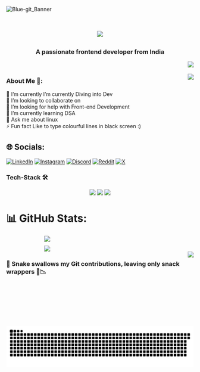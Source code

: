 ![Blue-git_Banner](https://github.com/user-attachments/assets/ce1c196f-91e2-4ea5-bdb0-18b4dcc58e8b)
<!--![image](https://github.com/Kane-dylan/Kane-dylan/assets/139806450/0f4b59c0-3581-496e-bb97-7f67c32a070a)-->



<h1 align="center">
    <img src="https://readme-typing-svg.herokuapp.com/?font=Righteous&size=35&center=true&vCenter=true&width=500&height=70&duration=4000&lines=Hey+Coders!+👨🏽‍💻;+I'm+Kiran+Das!;+Let's+talk+in+zero_s+and+one_s;" /></h1>
<h3 align="center">A passionate frontend developer from India</h3>

<div align="right">
    
[![](https://visitcount.itsvg.in/api?id=Kane-dylan&icon=0&color=0)](https://visitcount.itsvg.in)
</div>


<!--<div align="right">
<img align="right"  height="200" src="https://github.com/user-attachments/assets/9a6adeeb-287e-477f-881d-c106107aa811"  />
</div> -->
<!-- <img align="right"  height="200" src="https://github.com/Kane-dylan/Kane-dylan/assets/139806450/248d0142-5abb-4d84-bba3-38328fc87fda"  /> -->

    
<img align= "right" height= "300" src="https://github.com/user-attachments/assets/64bb1e62-fd04-45f7-a6cf-5f1f3b0e1330" />



<h3 align="left">About Me 🙂:</h3>

🤿 I’m currently I’m currently Diving into Dev<br>
👯 I’m looking to collaborate on<br>
🤝 I’m looking for help with Front-end Development<br>
🌱 I’m currently learning DSA<br>
💬 Ask me about linux<br>
⚡ Fun fact Like to type colourful lines in black screen :)



## 🌐 Socials:
[![LinkedIn](https://img.shields.io/badge/LinkedIn-%230077B5.svg?logo=linkedin&logoColor=white)](https://linkedin.com/in/-kiran-das) 
[![Instagram](https://img.shields.io/badge/Instagram-%23E4405F.svg?logo=Instagram&logoColor=white)](https://instagram.com/here_is_kiran__) 
[![Discord](https://img.shields.io/badge/Discord-%237289DA.svg?logo=discord&logoColor=white)](https://discord.gg/kiran_das0) 
[![Reddit](https://img.shields.io/badge/Reddit-%23FF4500.svg?logo=Reddit&logoColor=white)](https://reddit.com/user/No-Dot-gg) 
[![X](https://img.shields.io/badge/X-black.svg?logo=X&logoColor=white)](https://x.com/kiran_das05) 


### Tech-Stack 🛠️

<div align="center">
    <img src="https://skillicons.dev/icons?i=c,cpp,python,js,html,css,bootstrap,tailwind,mui,nodejs,md" />
    <img src="https://skillicons.dev/icons?i=git,github,gitlab,vite,vercel,netlify,firebase,mongodb,mysql" />
    <img src="https://skillicons.dev/icons?i=bash,powershell,vim,neovim,sublime,vscode,replit,figma,linux,gcp" /><br>
</div>


<!--  <p align="left">
   <a href="https://www.cprogramming.com/" target="_blank" rel="noreferrer"> 
    <img src="https://raw.githubusercontent.com/devicons/devicon/master/icons/c/c-original.svg" alt="c" width="40" height="40"/> </a> <a href="https://www.w3schools.com/css/" target="_blank" rel="noreferrer"> <img src="https://raw.githubusercontent.com/devicons/devicon/master/icons/css3/css3-original-wordmark.svg" alt="css3" width="40" height="40"/> </a> <a href="https://www.figma.com/" target="_blank" rel="noreferrer"> 
      <img src="https://www.vectorlogo.zone/logos/figma/figma-icon.svg" alt="figma" width="40" height="40"/> </a> <a href="https://cloud.google.com" target="_blank" rel="noreferrer"> 
        <img src="https://www.vectorlogo.zone/logos/google_cloud/google_cloud-icon.svg" alt="gcp" width="40" height="40"/> </a> <a href="https://git-scm.com/" target="_blank" rel="noreferrer"> 
          <img src="https://www.vectorlogo.zone/logos/git-scm/git-scm-icon.svg" alt="git" width="40" height="40"/> </a> <a href="https://www.w3.org/html/" target="_blank" rel="noreferrer"> <img src="https://raw.githubusercontent.com/devicons/devicon/master/icons/html5/html5-original-wordmark.svg" alt="html5" width="40" height="40"/> </a> <a href="https://www.mathworks.com/" target="_blank" rel="noreferrer"> 
            <img src="https://upload.wikimedia.org/wikipedia/commons/2/21/Matlab_Logo.png" alt="matlab" width="40" height="40"/> </a> <a href="https://www.python.org" target="_blank" rel="noreferrer"> <img src="https://raw.githubusercontent.com/devicons/devicon/master/icons/python/python-original.svg" alt="python" width="40" height="40"/> </a>  
  <img src="https://cdn.jsdelivr.net/gh/devicons/devicon/icons/python/python-original.svg" height="30" alt="python logo"  />
  <img width="12" /> 
  <img src="https://cdn.jsdelivr.net/gh/devicons/devicon/icons/c/c-original.svg" height="30" alt="c logo"  />
  <img width="12" />
  <img src="https://cdn.jsdelivr.net/gh/devicons/devicon/icons/vscode/vscode-original.svg" height="30" alt="vscode logo"  />
  <img width="12" />
  <img src="https://cdn.jsdelivr.net/gh/devicons/devicon/icons/html5/html5-original.svg" height="30" alt="html5 logo"  />
  <img width="12" />
  <img src="https://cdn.jsdelivr.net/gh/devicons/devicon/icons/css3/css3-original.svg" height="30" alt="css3 logo"  />
  <img width="12" />
  <img src="https://cdn.jsdelivr.net/gh/devicons/devicon/icons/git/git-original.svg" height="30" alt="git logo"  />
  <img width="12" />
  <img src="https://cdn.jsdelivr.net/gh/devicons/devicon/icons/figma/figma-original.svg" height="30" alt="figma logo"  />
  <img width="12" />
  <img src="https://cdn.jsdelivr.net/gh/devicons/devicon/icons/googlecloud/googlecloud-original.svg" height="30" alt="googlecloud"  />
  <img width="12" />
  <img src="https://cdn.jsdelivr.net/gh/devicons/devicon/icons/matlab/matlab-original.svg" height="30" alt="matlab"  />
  <img width="12" />
  
</p>  -->
# 📊 GitHub Stats:


<div style="display: flex; flex-direction: row; gap: 10px; flex-wrap: wrap; justify-content: center;">
  <img src="https://github-readme-stats.vercel.app/api?username=Kane-dylan&theme=transparent&hide_border=true&include_all_commits=false&count_private=true&title_color=8fd19e&icon_color=2ea44f&text_color=2ea44f" style="width: 45%; min-width: 300px; max-width: 400px;" />
  <img src="https://github-readme-streak-stats.herokuapp.com/?user=Kane-dylan&theme=transparent&hide_border=true&stroke=2ea44f&ring=2ea44f&fire=2ea44f&currStreakNum=2ea44f&sideNums=2ea44f&currStreakLabel=2ea44f&sideLabels=2ea44f&dates=2ea44f&background=0D1117&border=2ea44f" style="width: 45%; min-width: 300px; max-width: 400px;" />
</div>

<img align="right"  height="200" src="https://github.com/Kane-dylan/Kane-dylan/assets/139806450/8fc8558b-3a5f-45c8-a303-30fef20f50b1"  />
<!--![](https://github-readme-stats.vercel.app/api/top-langs/?username=Kane-dylan&theme=transparent&hide_border=true&include_all_commits=false&count_private=true&layout=compact)-->


### 🐍 Snake swallows my Git contributions, leaving only snack wrappers 🧃📉 
<img alt="GitHub Snake" src="https://raw.githubusercontent.com/Kane-dylan/Kane-dylan/output/github-contribution-grid-snake-dark.svg" />
